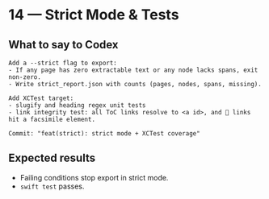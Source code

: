 # 14 — Strict Mode & Tests

## What to say to Codex
```
Add a --strict flag to export:
- If any page has zero extractable text or any node lacks spans, exit non-zero.
- Write strict_report.json with counts (pages, nodes, spans, missing).

Add XCTest target:
- slugify and heading regex unit tests
- link integrity test: all ToC links resolve to <a id>, and 📎 links hit a facsimile element.

Commit: "feat(strict): strict mode + XCTest coverage"
```
## Expected results
- Failing conditions stop export in strict mode.
- `swift test` passes.
